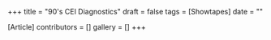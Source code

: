 +++
title = "90's CEI Diagnostics"
draft = false
tags = [Showtapes]
date = ""

[Article]
contributors = []
gallery = []
+++